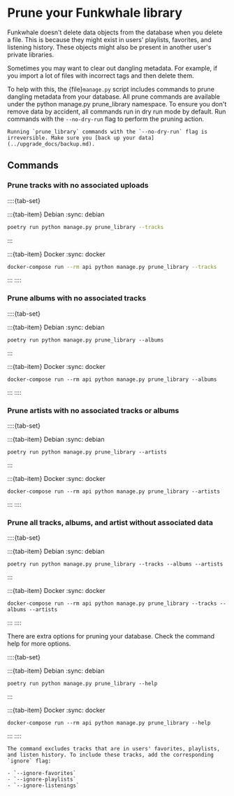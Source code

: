 # Prune your Funkwhale library

Funkwhale doesn't delete data objects from the database when you delete a file. This is because they might exist in users' playlists, favorites, and listening history. These objects might also be present in another user's private libraries.

Sometimes you may want to clear out dangling metadata. For example, if you import a lot of files with incorrect tags and then delete them.

To help with this, the {file}`manage.py` script includes commands to prune dangling metadata from your database. All prune commands are available under the python manage.py prune_library namespace. To ensure you don't remove data by accident, all commands run in dry run mode by default. Run commands with the `--no-dry-run` flag to perform the pruning action.

```{warning}
Running `prune_library` commands with the `--no-dry-run` flag is irreversible. Make sure you [back up your data](../upgrade_docs/backup.md).
```

## Commands

### Prune tracks with no associated uploads

::::{tab-set}

:::{tab-item} Debian
:sync: debian

```bash
poetry run python manage.py prune_library --tracks
```

:::

:::{tab-item} Docker
:sync: docker

```bash
docker-compose run --rm api python manage.py prune_library --tracks
```

:::
::::

### Prune albums with no associated tracks

::::{tab-set}

:::{tab-item} Debian
:sync: debian

```{code} bash
poetry run python manage.py prune_library --albums
```

:::

:::{tab-item} Docker
:sync: docker

```{code} bash
docker-compose run --rm api python manage.py prune_library --albums
```

:::
::::

### Prune artists with no associated tracks or albums

::::{tab-set}

:::{tab-item} Debian
:sync: debian

```{code} bash
poetry run python manage.py prune_library --artists
```

:::

:::{tab-item} Docker
:sync: docker

```{code} bash
docker-compose run --rm api python manage.py prune_library --artists
```

:::
::::

### Prune all tracks, albums, and artist without associated data

::::{tab-set}

:::{tab-item} Debian
:sync: debian

```{code} bash
poetry run python manage.py prune_library --tracks --albums --artists
```

:::

:::{tab-item} Docker
:sync: docker

```{code} bash
docker-compose run --rm api python manage.py prune_library --tracks --albums --artists
```

:::
::::

There are extra options for pruning your database. Check the command help for more options.

::::{tab-set}

:::{tab-item} Debian
:sync: debian

```{code} bash
poetry run python manage.py prune_library --help
```

:::

:::{tab-item} Docker
:sync: docker

```{code} bash
docker-compose run --rm api python manage.py prune_library --help
```

:::
::::

```{note}
The command excludes tracks that are in users' favorites, playlists, and listen history. To include these tracks, add the corresponding `ignore` flag:

- `--ignore-favorites`
- `--ignore-playlists`
- `--ignore-listenings`
```
